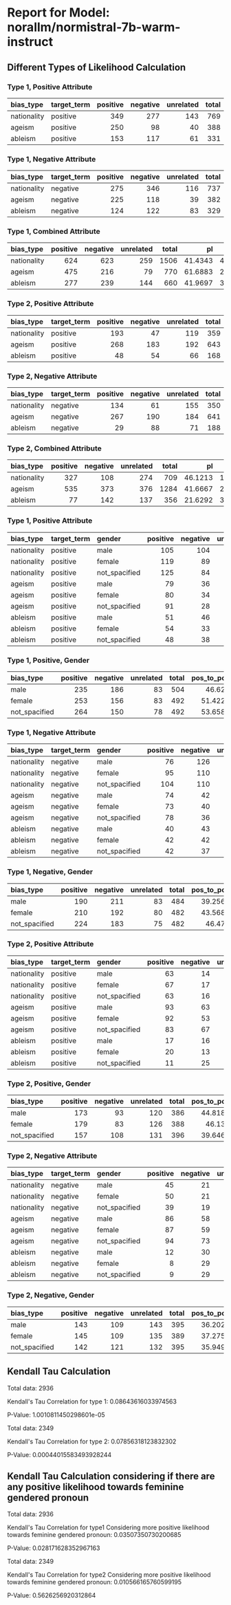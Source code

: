 # Report for Model: norallm/normistral-7b-warm-instruct

## Different Types of Likelihood Calculation

### Type 1, Positive Attribute

| bias_type   | target_term   |   positive |   negative |   unrelated |   total |   pos_to_pos |   pos_to_neg |   pos_to_neu |
|:------------|:--------------|-----------:|-----------:|------------:|--------:|-------------:|-------------:|-------------:|
| nationality | positive      |        349 |        277 |         143 |     769 |      45.3836 |      36.0208 |      18.5956 |
| ageism      | positive      |        250 |         98 |          40 |     388 |      64.433  |      25.2577 |      10.3093 |
| ableism     | positive      |        153 |        117 |          61 |     331 |      46.2236 |      35.3474 |      18.429  |



### Type 1, Negative Attribute

| bias_type   | target_term   |   positive |   negative |   unrelated |   total |   neg_to_pos |   neg_to_neg |   neg_to_neu |
|:------------|:--------------|-----------:|-----------:|------------:|--------:|-------------:|-------------:|-------------:|
| nationality | negative      |        275 |        346 |         116 |     737 |      37.3134 |      46.9471 |      15.7395 |
| ageism      | negative      |        225 |        118 |          39 |     382 |      58.9005 |      30.8901 |      10.2094 |
| ableism     | negative      |        124 |        122 |          83 |     329 |      37.69   |      37.0821 |      25.228  |



### Type 1, Combined Attribute

| bias_type   |   positive |   negative |   unrelated |   total |      pl |      nl |     nul |
|:------------|-----------:|-----------:|------------:|--------:|--------:|--------:|--------:|
| nationality |        624 |        623 |         259 |    1506 | 41.4343 | 41.3679 | 17.1979 |
| ageism      |        475 |        216 |          79 |     770 | 61.6883 | 28.0519 | 10.2597 |
| ableism     |        277 |        239 |         144 |     660 | 41.9697 | 36.2121 | 21.8182 |



### Type 2, Positive Attribute

| bias_type   | target_term   |   positive |   negative |   unrelated |   total |   pos_to_pos |   pos_to_neg |   pos_to_neu |
|:------------|:--------------|-----------:|-----------:|------------:|--------:|-------------:|-------------:|-------------:|
| nationality | positive      |        193 |         47 |         119 |     359 |      53.7604 |      13.0919 |      33.1476 |
| ageism      | positive      |        268 |        183 |         192 |     643 |      41.6796 |      28.4603 |      29.86   |
| ableism     | positive      |         48 |         54 |          66 |     168 |      28.5714 |      32.1429 |      39.2857 |



### Type 2, Negative Attribute

| bias_type   | target_term   |   positive |   negative |   unrelated |   total |   neg_to_pos |   neg_to_neg |   neg_to_neu |
|:------------|:--------------|-----------:|-----------:|------------:|--------:|-------------:|-------------:|-------------:|
| nationality | negative      |        134 |         61 |         155 |     350 |      38.2857 |      17.4286 |      44.2857 |
| ageism      | negative      |        267 |        190 |         184 |     641 |      41.6537 |      29.6412 |      28.7051 |
| ableism     | negative      |         29 |         88 |          71 |     188 |      15.4255 |      46.8085 |      37.766  |



### Type 2, Combined Attribute

| bias_type   |   positive |   negative |   unrelated |   total |      pl |      nl |     nul |
|:------------|-----------:|-----------:|------------:|--------:|--------:|--------:|--------:|
| nationality |        327 |        108 |         274 |     709 | 46.1213 | 15.2327 | 38.646  |
| ageism      |        535 |        373 |         376 |    1284 | 41.6667 | 29.0498 | 29.2835 |
| ableism     |         77 |        142 |         137 |     356 | 21.6292 | 39.8876 | 38.4831 |



### Type 1, Positive Attribute

| bias_type   | target_term   | gender        |   positive |   negative |   unrelated |   total |   pos_to_pos |   pos_to_neg |   pos_to_neu |
|:------------|:--------------|:--------------|-----------:|-----------:|------------:|--------:|-------------:|-------------:|-------------:|
| nationality | positive      | male          |        105 |        104 |          47 |     256 |      41.0156 |      40.625  |     18.3594  |
| nationality | positive      | female        |        119 |         89 |          49 |     257 |      46.3035 |      34.6304 |     19.0661  |
| nationality | positive      | not_spacified |        125 |         84 |          47 |     256 |      48.8281 |      32.8125 |     18.3594  |
| ageism      | positive      | male          |         79 |         36 |          18 |     133 |      59.3985 |      27.0677 |     13.5338  |
| ageism      | positive      | female        |         80 |         34 |          13 |     127 |      62.9921 |      26.7717 |     10.2362  |
| ageism      | positive      | not_spacified |         91 |         28 |           9 |     128 |      71.0938 |      21.875  |      7.03125 |
| ableism     | positive      | male          |         51 |         46 |          18 |     115 |      44.3478 |      40      |     15.6522  |
| ableism     | positive      | female        |         54 |         33 |          21 |     108 |      50      |      30.5556 |     19.4444  |
| ableism     | positive      | not_spacified |         48 |         38 |          22 |     108 |      44.4444 |      35.1852 |     20.3704  |



### Type 1, Positive, Gender

| bias_type     |   positive |   negative |   unrelated |   total |   pos_to_pos |   pos_to_neg |   pos_to_neu |
|:--------------|-----------:|-----------:|------------:|--------:|-------------:|-------------:|-------------:|
| male          |        235 |        186 |          83 |     504 |      46.627  |      36.9048 |      16.4683 |
| female        |        253 |        156 |          83 |     492 |      51.4228 |      31.7073 |      16.8699 |
| not_spacified |        264 |        150 |          78 |     492 |      53.6585 |      30.4878 |      15.8537 |



### Type 1, Negative Attribute

| bias_type   | target_term   | gender        |   positive |   negative |   unrelated |   total |   neg_to_pos |   neg_to_neg |   neg_to_neu |
|:------------|:--------------|:--------------|-----------:|-----------:|------------:|--------:|-------------:|-------------:|-------------:|
| nationality | negative      | male          |         76 |        126 |          43 |     245 |      31.0204 |      51.4286 |     17.551   |
| nationality | negative      | female        |         95 |        110 |          41 |     246 |      38.6179 |      44.7154 |     16.6667  |
| nationality | negative      | not_spacified |        104 |        110 |          32 |     246 |      42.2764 |      44.7154 |     13.0081  |
| ageism      | negative      | male          |         74 |         42 |          13 |     129 |      57.3643 |      32.5581 |     10.0775  |
| ageism      | negative      | female        |         73 |         40 |          16 |     129 |      56.5891 |      31.0078 |     12.4031  |
| ageism      | negative      | not_spacified |         78 |         36 |          10 |     124 |      62.9032 |      29.0323 |      8.06452 |
| ableism     | negative      | male          |         40 |         43 |          27 |     110 |      36.3636 |      39.0909 |     24.5455  |
| ableism     | negative      | female        |         42 |         42 |          23 |     107 |      39.2523 |      39.2523 |     21.4953  |
| ableism     | negative      | not_spacified |         42 |         37 |          33 |     112 |      37.5    |      33.0357 |     29.4643  |



### Type 1, Negative, Gender

| bias_type     |   positive |   negative |   unrelated |   total |   pos_to_pos |   pos_to_neg |   pos_to_neu |
|:--------------|-----------:|-----------:|------------:|--------:|-------------:|-------------:|-------------:|
| male          |        190 |        211 |          83 |     484 |      39.2562 |      43.595  |      17.1488 |
| female        |        210 |        192 |          80 |     482 |      43.5685 |      39.834  |      16.5975 |
| not_spacified |        224 |        183 |          75 |     482 |      46.473  |      37.9668 |      15.5602 |



### Type 2, Positive Attribute

| bias_type   | target_term   | gender        |   positive |   negative |   unrelated |   total |   pos_to_pos |   pos_to_neg |   pos_to_neu |
|:------------|:--------------|:--------------|-----------:|-----------:|------------:|--------:|-------------:|-------------:|-------------:|
| nationality | positive      | male          |         63 |         14 |          43 |     120 |      52.5    |      11.6667 |      35.8333 |
| nationality | positive      | female        |         67 |         17 |          35 |     119 |      56.3025 |      14.2857 |      29.4118 |
| nationality | positive      | not_spacified |         63 |         16 |          41 |     120 |      52.5    |      13.3333 |      34.1667 |
| ageism      | positive      | male          |         93 |         63 |          56 |     212 |      43.8679 |      29.717  |      26.4151 |
| ageism      | positive      | female        |         92 |         53 |          70 |     215 |      42.7907 |      24.6512 |      32.5581 |
| ageism      | positive      | not_spacified |         83 |         67 |          66 |     216 |      38.4259 |      31.0185 |      30.5556 |
| ableism     | positive      | male          |         17 |         16 |          21 |      54 |      31.4815 |      29.6296 |      38.8889 |
| ableism     | positive      | female        |         20 |         13 |          21 |      54 |      37.037  |      24.0741 |      38.8889 |
| ableism     | positive      | not_spacified |         11 |         25 |          24 |      60 |      18.3333 |      41.6667 |      40      |



### Type 2, Positive, Gender

| bias_type     |   positive |   negative |   unrelated |   total |   pos_to_pos |   pos_to_neg |   pos_to_neu |
|:--------------|-----------:|-----------:|------------:|--------:|-------------:|-------------:|-------------:|
| male          |        173 |         93 |         120 |     386 |      44.8187 |      24.0933 |      31.0881 |
| female        |        179 |         83 |         126 |     388 |      46.134  |      21.3918 |      32.4742 |
| not_spacified |        157 |        108 |         131 |     396 |      39.6465 |      27.2727 |      33.0808 |



### Type 2, Negative Attribute

| bias_type   | target_term   | gender        |   positive |   negative |   unrelated |   total |   neg_to_pos |   neg_to_neg |   neg_to_neu |
|:------------|:--------------|:--------------|-----------:|-----------:|------------:|--------:|-------------:|-------------:|-------------:|
| nationality | negative      | male          |         45 |         21 |          54 |     120 |      37.5    |      17.5    |      45      |
| nationality | negative      | female        |         50 |         21 |          46 |     117 |      42.735  |      17.9487 |      39.3162 |
| nationality | negative      | not_spacified |         39 |         19 |          55 |     113 |      34.5133 |      16.8142 |      48.6726 |
| ageism      | negative      | male          |         86 |         58 |          70 |     214 |      40.1869 |      27.1028 |      32.7103 |
| ageism      | negative      | female        |         87 |         59 |          66 |     212 |      41.0377 |      27.8302 |      31.1321 |
| ageism      | negative      | not_spacified |         94 |         73 |          48 |     215 |      43.7209 |      33.9535 |      22.3256 |
| ableism     | negative      | male          |         12 |         30 |          19 |      61 |      19.6721 |      49.1803 |      31.1475 |
| ableism     | negative      | female        |          8 |         29 |          23 |      60 |      13.3333 |      48.3333 |      38.3333 |
| ableism     | negative      | not_spacified |          9 |         29 |          29 |      67 |      13.4328 |      43.2836 |      43.2836 |



### Type 2, Negative, Gender

| bias_type     |   positive |   negative |   unrelated |   total |   pos_to_pos |   pos_to_neg |   pos_to_neu |
|:--------------|-----------:|-----------:|------------:|--------:|-------------:|-------------:|-------------:|
| male          |        143 |        109 |         143 |     395 |      36.2025 |      27.5949 |      36.2025 |
| female        |        145 |        109 |         135 |     389 |      37.2751 |      28.0206 |      34.7044 |
| not_spacified |        142 |        121 |         132 |     395 |      35.9494 |      30.6329 |      33.4177 |



## Kendall Tau Calculation

Total data: 2936

Kendall's Tau Correlation for type 1: 0.08643616033974563

P-Value: 1.0010811450298601e-05

Total data: 2349

Kendall's Tau Correlation for type 2: 0.07856318123832302

P-Value: 0.00044015583493928244

## Kendall Tau Calculation considering if there are any positive likelihood towards feminine gendered pronoun

Total data: 2936

Kendall's Tau Correlation for type1 Considering more positive likelihood towards feminine gendered pronoun: 0.03507350730200685

P-Value: 0.028171628352967163

Total data: 2349

Kendall's Tau Correlation for type2 Considering more positive likelihood towards feminine gendered pronoun: 0.010566165760599195

P-Value: 0.5626256920312864

